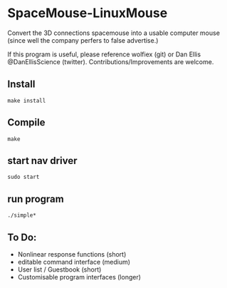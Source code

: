 # SpaceMouse-LinuxMouse
Convert the 3D connections spacemouse into a usable computer mouse (since well the company perfers to false advertise.)


If this program is useful, please reference wolfiex (git) or Dan Ellis @DanEllisScience (twitter). Contributions/Improvements are welcome.

## Install 
`make install`

## Compile 
`make`

## start nav driver 
`sudo start`

## run program 
`./simple*`



## To Do:

- Nonlinear response functions (short)
- editable command interface (medium)
- User list / Guestbook (short)
- Customisable program interfaces (longer)
